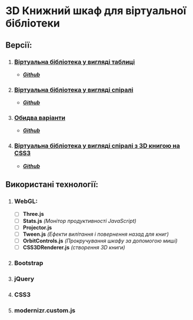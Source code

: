 # 3D Книжний шкаф для віртуальної бібліотеки

## **Версії:**
1. ### **[Віртуальна бібліотека у вигляді таблиці](http://lakatoshv.byethost8.com/test/bookcase_v1_table.html)**
    - _**[Github](https://github.com/lakatoshv/virtual_library__bookcase/tree/v1-table)**_
2. ### **[Віртуальна бібліотека у вигляді спіралі](http://lakatoshv.byethost8.com/test/bookcase_v2_cylynder.html)**
    - _**[Github](https://github.com/lakatoshv/virtual_library__bookcase/tree/v2-helix)**_
3. ### **[Обидва варіанти](http://lakatoshv.byethost8.com/test/bookcase_v3_both)**
    - _**[Github](https://github.com/lakatoshv/virtual_library__bookcase/tree/v3-both)**_
4. ### **[Віртуальна бібліотека у вигляді спіралі з 3D книгою на CSS3](http://lakatoshv.byethost8.com/test/bookcase_v4_with_3d_book.html)**
    - _**[Github](https://github.com/lakatoshv/virtual_library__bookcase/tree/v4-with-3d-book)**_
    
## **Використані технології:**
1. ### **WebGL:**
    - [ ] **Three.js**
    - [ ] **Stats.js** _(Монітор продуктивності JavaScript)_
    - [ ] **Projector.js**
    - [ ] **Tween.js** _(Ефекти вилітання і повернення назад для книг)_
    - [ ] **OrbitControls.js** _(Прокручування шкафу за допомогою миші)_
    - [ ] **CSS3DRenderer.js** _(створення 3D книги)_
2. ### **Bootstrap**
3. ### **jQuery**
4. ### **CSS3**
5. ### **modernizr.custom.js**
